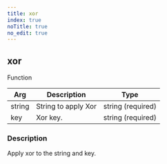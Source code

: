 ```yaml
---
title: xor
index: true
noTitle: true
no_edit: true
---
```




<div class="vql_item"></div>


## xor
<span class='vql_type pull-right page-header'>Function</span>



<div class="vqlargs"></div>

Arg | Description | Type
----|-------------|-----
string|String to apply Xor|string (required)
key|Xor key.|string (required)

### Description

Apply xor to the string and key.


